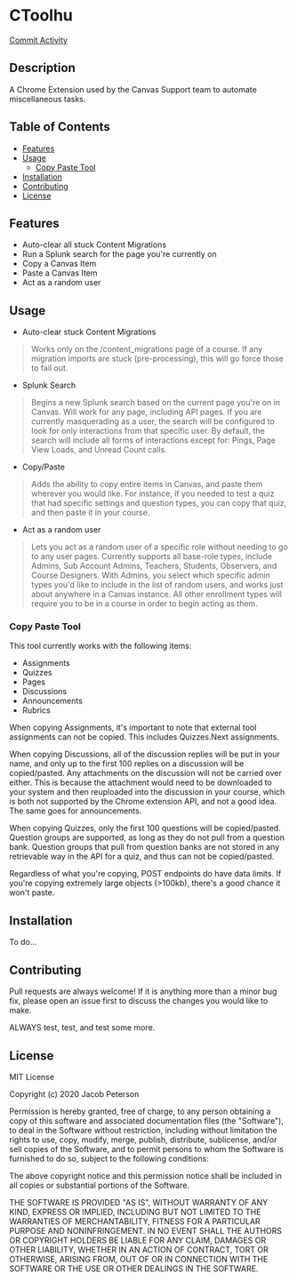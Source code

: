 # CToolhu

[Commit Activity](https://img.shields.io/github/commit-activity/m/Bounty556/Ctoolhu?style=flat-square)

## Description

A Chrome Extension used by the Canvas Support team to automate miscellaneous tasks.

## Table of Contents

- [Features](#features)
- [Usage](#usage)
  * [Copy Paste Tool](#copy-paste-tool)
- [Installation](#installation)
- [Contributing](#contributing)
- [License](#license)

## Features

* Auto-clear all stuck Content Migrations
* Run a Splunk search for the page you're currently on
* Copy a Canvas Item
* Paste a Canvas Item
* Act as a random user

## Usage

* Auto-clear stuck Content Migrations
> Works only on the /content_migrations page of a course. If any migration imports are stuck (pre-processing), this will go force those to fail out.
* Splunk Search
> Begins a new Splunk search based on the current page you're on in Canvas. Will work for any page, including API pages. If you are currently masquerading as a user, the search will be configured to look for only interactions from that specific user. By default, the search will include all forms of interactions except for: Pings, Page View Loads, and Unread Count calls.
* Copy/Paste
> Adds the ability to copy entire items in Canvas, and paste them wherever you would like. For instance, if you needed to test a quiz that had specific settings and question types, you can copy that quiz, and then paste it in your course.
* Act as a random user
> Lets you act as a random user of a specific role without needing to go to any user pages. Currently supports all base-role types, include Admins, Sub Account Admins, Teachers, Students, Observers, and Course Designers. With Admins, you select which specific admin types you'd like to include in the list of random users, and works just about anywhere in a Canvas instance. All other enrollment types will require you to be in a course in order to begin acting as them.

### Copy Paste Tool

This tool currently works with the following items:
- Assignments
- Quizzes
- Pages
- Discussions
- Announcements
- Rubrics

When copying Assignments, it's important to note that external tool assignments can not be copied. This includes Quizzes.Next assignments.

When copying Discussions, all of the discussion replies will be put in your name, and only up to the first 100 replies on a discussion will be copied/pasted. Any attachments on the discussion will not be carried over either. This is because the attachment would need to be downloaded to your system and then reuploaded into the discussion in your course, which is both not supported by the Chrome extension API, and not a good idea. The same goes for announcements.

When copying Quizzes, only the first 100 questions will be copied/pasted. Question groups are supported, as long as they do not pull from a question bank. Question groups that pull from question banks are not stored in any retrievable way in the API for a quiz, and thus can not be copied/pasted.

Regardless of what you're copying, POST endpoints do have data limits. If you're copying extremely large objects (>100kb), there's a good chance it won't paste.

## Installation

To do...

## Contributing

Pull requests are always welcome! If it is anything more than a minor bug fix, please open an issue first to discuss the changes you would like to make.

ALWAYS test, test, and test some more.

## License

MIT License

Copyright (c) 2020 Jacob Peterson

Permission is hereby granted, free of charge, to any person obtaining a copy
of this software and associated documentation files (the "Software"), to deal
in the Software without restriction, including without limitation the rights
to use, copy, modify, merge, publish, distribute, sublicense, and/or sell
copies of the Software, and to permit persons to whom the Software is
furnished to do so, subject to the following conditions:

The above copyright notice and this permission notice shall be included in all
copies or substantial portions of the Software.

THE SOFTWARE IS PROVIDED "AS IS", WITHOUT WARRANTY OF ANY KIND, EXPRESS OR
IMPLIED, INCLUDING BUT NOT LIMITED TO THE WARRANTIES OF MERCHANTABILITY,
FITNESS FOR A PARTICULAR PURPOSE AND NONINFRINGEMENT. IN NO EVENT SHALL THE
AUTHORS OR COPYRIGHT HOLDERS BE LIABLE FOR ANY CLAIM, DAMAGES OR OTHER
LIABILITY, WHETHER IN AN ACTION OF CONTRACT, TORT OR OTHERWISE, ARISING FROM,
OUT OF OR IN CONNECTION WITH THE SOFTWARE OR THE USE OR OTHER DEALINGS IN THE
SOFTWARE.